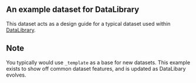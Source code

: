 ## An example dataset for DataLibrary
This dataset acts as a design guide for a typical dataset used within [DataLibrary](https://datalibrary.com).


## Note
You typically would use `_template` as a base for new datasets.
This example exists to show off common dataset features, and is updated as DataLibary evolves.
